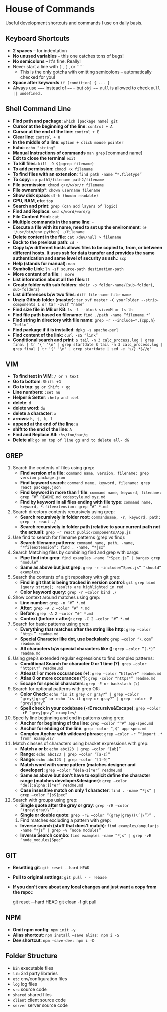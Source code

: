 # House of Commands

Useful development shortcuts and commands I use on daily basis. 

## Keyboard Shortcuts

- **2 spaces** – for indentation
- **No unused variables** – this one catches tons of bugs!
- **No semicolons** – It's fine. Really!
- Never start a line with `(` , `[` , or `````
    - This is the only gotcha with omitting semicolons – automatically checked for you!
- **Space after keywords** `if (condition) { ... }`
- Always use `===` instead of `==` – but `obj == null` is allowed to check `null || undefined` .

## Shell Command Line

- **Find path and package:** `which [package name] git`
- **Cursor at the beginning of the line**: `control + A`
- **Cursor at the end of the line**: `control + E`
- **Clear line**: `control + U`
- **In the middle of a line:** `option + click mouse pointer`
- **Echo**: `echo "string"`
- **Manual Instructions of commands** `man grep` [command name]
- **Exit to close the terminal** `exit`
- **To kill files**: `kill -9 $(pgrep filename)`
- **To add permission**: `chmod +x filename`
- **To find files with an extension**: `find path -name “*.filetype”`
- **To copy**: `cp path1/filename path2/filename`
- **File permission**: `chmod g+x/w/or/r filename`
- **File ownership***: `chown username filename`
- **Show disk space**: `df-h (human readable)`
- **CPU, RAM, etc**: `top`
- **Search and print**: `grep (can add layers of logic)`
- **Find and Replace**: `sed s/word/word/g`
- **File Content Print**: `cat`
- **Multiple commands in the same line**: `-`
- **Execute a file with its name, need to set up the environment**: `(# !/usr/bin/env python) ./filename`
- **Delete content in the file**: `cat /dev/null > filename`
- **Back to the previous path**: `cd -`
- **Copy b/w different hosts allows files to be copied to, from, or between different hosts. It uses ssh for data transfer and provides the same authentication and same level of security as ssh.**: `scp`
- **Help (stands for manual)**: `man`
- **Symbolic Link**: `ln -sf source-path destination-path`
- **More content of a file**: `| more`
- **List information about all the files**:`ll`
- **Create folder with sub folders**: `mkdir -p folder-name/{sub-folder1, sub-folder2}`
- **List differences b/w two files**: `diff file-name file-name`
- **Unzip Github folder (master)**: `tar xvf master -C yourFolder --strip-components 1 or tar -xvzf “name”`
- **Find size file in MB or KB**: `ls -l --block-size=M or ls-lh`
- **Find file path based on filename**: `find ./path -name “filename.*”`
- **Find string in directory with file name**: `grep -r --include=*.{cpp,h} “hello” .`
- **Find package if it is installed**: `dpkg -s apache-perl`
- **Find content of the link**: `curl -sS “link”`
- **Conditional search and print**:
    `
    $ tail -n 3 calc_process.log | grep final | tr '{' '\n' | grep startdate
    $ tail -n 3 calc_process.log | grep final | tr '{' '\n' | grep startdate | sed -e 's/}.*$//g'
    `

## VIM

- **To find text in VIM**: `/ or ? text`
- **Go to bottom**: `Shift +G`
- **Go to top**: `gg or Shift + gg`
- **Line numbers**: `:set nu`
- **Helper & Setter**: `:help and :set`
- **delete**: `d`
- **delete word**: `dw`
- **delete a character**: `x`
- **arrows**: `h, j, k, l`
- **append at the end of the line**: `a`
- **shift to the end of the line**: `A`
- **Find and Replace All**: `:%s/foo/bar/g`
- **Delete all**: `go on top of line gg and to delete all- dG`

## GREP

1. Search the contents of files using grep:
    - **Find version of a file**: `command name, version, filename: grep version package.json`
    - **Find keyword search**: `command name, keyword, filename: grep react package.json`
    - **Find keyword in more than 1 file**: `command name, keyword, filename: grep “#” README.md codestyle.md xyz.md`
    - **Find by keyword in all files ending with file type**: `command name, keyword, *.fileextension: grep “#” *.md`
2. Search directory contents recursively using grep:
    - **Search recursively in folder root**: `commandname, -r, keyword, path: grep -r react ./`
    - **Search recursively in folder path (relative to your current path not the actual)**: `grep -r react public/components/App.js`
3. Use find to search for filename patterns (grep vs find):
    - **Search filename patterns**: `command name, path, -name, “*fileextension”: find . -name, “*jsx”`
4. Search Matching files by combining find and grep with xargs:
    - **Pipe find into grep**: `find examples -name “*Spec.js” | barges grep “module”`
    - **Same as above but just grep**: `grep -r —include=“Spec.js” “should” examples/`
5. Search the contents of a git repository with git grep:
    - **Find in git that is being tracked in version control**: `git grep bind (query string); results are highlighted in red`
    - **Color keyword query**: `grep -r —color bind ./`
6. Show context around matches using grep:
    - **Line number**: `grep -n “#” *.md`
    - **After**: `grep -A 2 —color “#” *.md`
    - **Before**: `grep -A 2 —color “#” *.md`
    - **Context (before + after)**: `grep -C 2 —color “#” *.md`
7. Search for basic patterns using grep:
    - **Everything that matches after the string like http**: `grep —color “http.” readme.md`
    - **Special Character like dot, use backslash**: `grep —color “\.com” readme.md`
    - **All characters b/w special characters like ()**: `grep —color ”(.*)” readme.md`
8. Using grep’s extended regular expressions to find complex patterns:
    - **Conditional Search for character 0 or 1 time (?)**: `grep —color “https\?” readme.md`
    - **Atleast 1 or more occurances (+)**: `grep —color “https\+” readme.md`
    - **Atlas 0 or more occurances (*)**: `grep -color “https*” readme.md`
    - **Escape for special characters**: `grep -E or backslash (\)`
9. Search for optional patterns with grep OR:
    - **Color Check**: `echo “is it grey or gray?” | grep —color “grey\|gray” or echo “is it grey or gray?” | grep —color -E “grey|gray”`
    - **Spell check in your codebase (-rE recursive&Escape)**: `grep —color -rE “grey|gray” examples/`
10. Specify line beginning and end in patterns using grep:
    - **Anchor for beginning of the line**: `grep —color “^#” app-spec.md`
    - **Anchor for ending of the line**: `grep —color “,$” app-spec.md`
    - **Complex Anchor with wildcard phrase**: `grep —color -r “^import .* from” examples/`
11. Match classes of characters using bracket expressions with grep:
    - **Match a or b**: `echo abc123 | grep —color “[ab]”`
    - **Range**: `echo abc123 | grep —color “[a-z]”`
    - **Range**: `echo abc123 | grep —color “[1-9]”`
    - **Match word with some pattern (matches designer and developer)**: `grep —color “de[a-z]*er” readme.md`
    - **Same as above but don’t have to explicit define the character range (matches developer&designer)**: `grep —color “de[[:alpha:]]*er” readme.md`
    - **Case insesitive match on only 1 character**: `find . -name “*js” | grep —color “[sS]pec”`
12. Search with groups using grep:
    - **Single quote after the grey or gray**: `grep -rE —color “(grey|gray)\’” .`
    - **Single or double quote**: `grep -rE —color “(grey|gray)(\’|\”)” .`
    1. Find matches excluding a pattern with grep:
    - **Inverse search (stuff that does’t match)**: `find examples/angularjs -name “*js” | grep -v “node modules”`
    - **Inverse Search combo**: `find examples -name “*js” | grep -vE “node_modules|Spec”`

## GIT

- **Resetting git**: `git reset --hard HEAD`
- **Pull to original settings**: `git pull - - rebase`
- **If you don't care about any local changes and just want a copy from the repo:**:

    git reset --hard HEAD
    git clean -f
    git pull

## NPM

- **Omit npm config**: `npm init -y`
- **Alias shortcut**: `npm install —save alias: npm i -S`
- **Dev shortcut**: `npm —save-dev: npm i -D`

## Folder Structure

- `bin` executable files
- `lib` 3rd party libraries
- `etc` env/configuration files
- `log` log files
- `src` source code
- `shared` shared files
- `client` client source code
- `server` server source code
